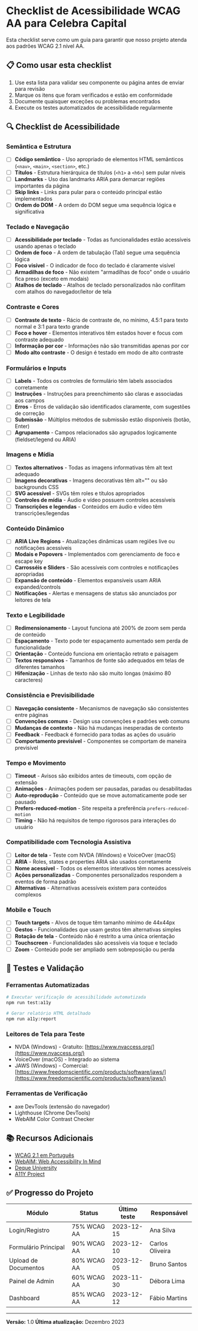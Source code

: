 # Checklist de Acessibilidade WCAG AA para Celebra Capital

Esta checklist serve como um guia para garantir que nosso projeto atenda aos padrões WCAG 2.1 nível AA.

## 📋 Como usar esta checklist

1. Use esta lista para validar seu componente ou página antes de enviar para revisão
2. Marque os itens que foram verificados e estão em conformidade
3. Documente quaisquer exceções ou problemas encontrados
4. Execute os testes automatizados de acessibilidade regularmente

## 🔍 Checklist de Acessibilidade

### Semântica e Estrutura

- [ ] **Código semântico** - Uso apropriado de elementos HTML semânticos (`<nav>`, `<main>`, `<section>`, etc.)
- [ ] **Títulos** - Estrutura hierárquica de títulos (`<h1>` a `<h6>`) sem pular níveis
- [ ] **Landmarks** - Uso das landmarks ARIA para demarcar regiões importantes da página
- [ ] **Skip links** - Links para pular para o conteúdo principal estão implementados
- [ ] **Ordem do DOM** - A ordem do DOM segue uma sequência lógica e significativa

### Teclado e Navegação

- [ ] **Acessibilidade por teclado** - Todas as funcionalidades estão acessíveis usando apenas o teclado
- [ ] **Ordem de foco** - A ordem de tabulação (Tab) segue uma sequência lógica
- [ ] **Foco visível** - O indicador de foco do teclado é claramente visível
- [ ] **Armadilhas de foco** - Não existem "armadilhas de foco" onde o usuário fica preso (exceto em modais)
- [ ] **Atalhos de teclado** - Atalhos de teclado personalizados não conflitam com atalhos do navegador/leitor de tela

### Contraste e Cores

- [ ] **Contraste de texto** - Rácio de contraste de, no mínimo, 4.5:1 para texto normal e 3:1 para texto grande
- [ ] **Foco e hover** - Elementos interativos têm estados hover e focus com contraste adequado
- [ ] **Informação por cor** - Informações não são transmitidas apenas por cor
- [ ] **Modo alto contraste** - O design é testado em modo de alto contraste

### Formulários e Inputs

- [ ] **Labels** - Todos os controles de formulário têm labels associados corretamente
- [ ] **Instruções** - Instruções para preenchimento são claras e associadas aos campos
- [ ] **Erros** - Erros de validação são identificados claramente, com sugestões de correção
- [ ] **Submissão** - Múltiplos métodos de submissão estão disponíveis (botão, Enter)
- [ ] **Agrupamento** - Campos relacionados são agrupados logicamente (fieldset/legend ou ARIA)

### Imagens e Mídia

- [ ] **Textos alternativos** - Todas as imagens informativas têm alt text adequado
- [ ] **Imagens decorativas** - Imagens decorativas têm alt="" ou são backgrounds CSS
- [ ] **SVG acessível** - SVGs têm roles e títulos apropriados
- [ ] **Controles de mídia** - Áudio e vídeo possuem controles acessíveis
- [ ] **Transcrições e legendas** - Conteúdos em áudio e vídeo têm transcrições/legendas

### Conteúdo Dinâmico

- [ ] **ARIA Live Regions** - Atualizações dinâmicas usam regiões live ou notificações acessíveis
- [ ] **Modais e Popovers** - Implementados com gerenciamento de foco e escape key
- [ ] **Carrosséis e Sliders** - São acessíveis com controles e notificações apropriadas
- [ ] **Expansão de conteúdo** - Elementos expansíveis usam ARIA expanded/controls
- [ ] **Notificações** - Alertas e mensagens de status são anunciados por leitores de tela

### Texto e Legibilidade

- [ ] **Redimensionamento** - Layout funciona até 200% de zoom sem perda de conteúdo
- [ ] **Espaçamento** - Texto pode ter espaçamento aumentado sem perda de funcionalidade
- [ ] **Orientação** - Conteúdo funciona em orientação retrato e paisagem
- [ ] **Textos responsivos** - Tamanhos de fonte são adequados em telas de diferentes tamanhos
- [ ] **Hifenização** - Linhas de texto não são muito longas (máximo 80 caracteres)

### Consistência e Previsibilidade

- [ ] **Navegação consistente** - Mecanismos de navegação são consistentes entre páginas
- [ ] **Convenções comuns** - Design usa convenções e padrões web comuns
- [ ] **Mudanças de contexto** - Não há mudanças inesperadas de contexto
- [ ] **Feedback** - Feedback é fornecido para todas as ações do usuário
- [ ] **Comportamento previsível** - Componentes se comportam de maneira previsível

### Tempo e Movimento

- [ ] **Timeout** - Avisos são exibidos antes de timeouts, com opção de extensão
- [ ] **Animações** - Animações podem ser pausadas, paradas ou desabilitadas
- [ ] **Auto-reprodução** - Conteúdo que se move automaticamente pode ser pausado
- [ ] **Prefers-reduced-motion** - Site respeita a preferência `prefers-reduced-motion`
- [ ] **Timing** - Não há requisitos de tempo rigorosos para interações do usuário

### Compatibilidade com Tecnologia Assistiva

- [ ] **Leitor de tela** - Teste com NVDA (Windows) e VoiceOver (macOS)
- [ ] **ARIA** - Roles, states e properties ARIA são usados corretamente
- [ ] **Nome acessível** - Todos os elementos interativos têm nomes acessíveis
- [ ] **Ações personalizadas** - Componentes personalizados respondem a eventos de forma padrão
- [ ] **Alternativas** - Alternativas acessíveis existem para conteúdos complexos

### Mobile e Touch

- [ ] **Touch targets** - Alvos de toque têm tamanho mínimo de 44x44px
- [ ] **Gestos** - Funcionalidades que usam gestos têm alternativas simples
- [ ] **Rotação de tela** - Conteúdo não é restrito a uma única orientação
- [ ] **Touchscreen** - Funcionalidades são acessíveis via toque e teclado
- [ ] **Zoom** - Conteúdo pode ser ampliado sem sobreposição ou perda

## 🧪 Testes e Validação

### Ferramentas Automatizadas

```bash
# Executar verificação de acessibilidade automatizada
npm run test:a11y

# Gerar relatório HTML detalhado
npm run a11y:report
```

### Leitores de Tela para Teste

- NVDA (Windows) - Gratuito: [https://www.nvaccess.org/](https://www.nvaccess.org/)
- VoiceOver (macOS) - Integrado ao sistema
- JAWS (Windows) - Comercial: [https://www.freedomscientific.com/products/software/jaws/](https://www.freedomscientific.com/products/software/jaws/)

### Ferramentas de Verificação

- axe DevTools (extensão do navegador)
- Lighthouse (Chrome DevTools)
- WebAIM Color Contrast Checker

## 📚 Recursos Adicionais

- [WCAG 2.1 em Português](https://www.w3c.br/traducoes/wcag/wcag21-pt-BR/)
- [WebAIM: Web Accessibility In Mind](https://webaim.org/)
- [Deque University](https://dequeuniversity.com/)
- [A11Y Project](https://www.a11yproject.com/)

## ✅ Progresso do Projeto

| Módulo               | Status      | Último teste | Responsável     |
| -------------------- | ----------- | ------------ | --------------- |
| Login/Registro       | 75% WCAG AA | 2023-12-15   | Ana Silva       |
| Formulário Principal | 90% WCAG AA | 2023-12-10   | Carlos Oliveira |
| Upload de Documentos | 80% WCAG AA | 2023-12-05   | Bruno Santos    |
| Painel de Admin      | 60% WCAG AA | 2023-11-30   | Débora Lima     |
| Dashboard            | 85% WCAG AA | 2023-12-12   | Fábio Martins   |

---

**Versão:** 1.0
**Última atualização:** Dezembro 2023
